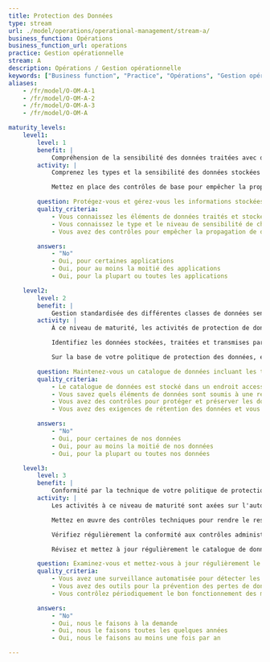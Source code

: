 ```yaml
---
title: Protection des Données
type: stream
url: ./model/operations/operational-management/stream-a/
business_function: Opérations
business_function_url: operations
practice: Gestion opérationnelle
stream: A
description: Opérations / Gestion opérationnelle
keywords: ["Business function", "Practice", "Opérations", "Gestion opérationnelle"]
aliases:
    - /fr/model/O-OM-A-1
    - /fr/model/O-OM-A-2
    - /fr/model/O-OM-A-3
    - /fr/model/O-OM-A

maturity_levels:
    level1:
        level: 1
        benefit: |
            Compréhension de la sensibilité des données traitées avec des mesures dérivées à impact rapide
        activity: |
            Comprenez les types et la sensibilité des données stockées et traitées par vos applications et garantissez la bonne compréhension du devenir des données traitées (par ex. sauvegardes, partage avec des partenaires externes). À ce niveau de maturité, les informations recueillies peuvent être saisies sous différentes formes et dans différents endroits ; aucun catalogue de données à l'échelle de l'organisation n'est supposé exister. Protégez et gérez toutes les données associées à une application donnée conformément aux exigences de protection applicables aux données stockées et traitées les plus sensibles.

            Mettez en place des contrôles de base pour empêcher la propagation de données sensibles non assainies depuis les environnements de production vers des environnements de plus bas niveau. En veillant à ce que les données de production non assainies ne soient jamais propagées vers des environnements de plus bas niveau (non-production), vous pouvez concentrer les politiques et les activités de protection des données sur la production.

        question: Protégez-vous et gérez-vous les informations stockées et traitées par chaque application selon les exigences de protection des données?
        quality_criteria:
            - Vous connaissez les éléments de données traités et stockés par chaque application
            - Vous connaissez le type et le niveau de sensibilité de chaque élément de données identifié
            - Vous avez des contrôles pour empêcher la propagation de données sensibles non assainies de l'environnement de production vers les environnements inférieurs

        answers:
            - "No"
            - Oui, pour certaines applications
            - Oui, pour au moins la moitié des applications
            - Oui, pour la plupart ou toutes les applications

    level2:
        level: 2
        benefit: |
            Gestion standardisée des différentes classes de données sensibles
        activity: |
            À ce niveau de maturité, les activités de protection de données se concentrent sur votre façon de gérer les données en votre possession. Établissez des contrôles techniques et administratifs pour protéger la confidentialité des données sensibles ainsi que l'intégrité et la disponibilité de toutes les données en votre possession, de leur création / réception initiale jusqu'à la destruction des sauvegardes à la fin de leur période de rétention.

            Identifiez les données stockées, traitées et transmises par des applications et enregistrez les informations concernant leur type, leur niveau de sensibilité (classification) et leur(s) lieu(x) de stockage dans votre catalogue de données. Identifiez clairement les enregistrements ou les éléments de données soumis à une réglementation spécifique. Établir une source de référence concernant les données avec lesquelles vous travaillez permet une sélection plus fine de contrôles pour leur protection. La collecte de ces informations améliore l'exactitude, la pertinence et l'efficacité de vos réponses aux requêtes liées aux données (par ex. de la part des auditeurs, des équipes de réponse à incident ou des clients) et facilite les activités de modélisation des menaces et de conformité.

            Sur la base de votre politique de protection des données, établissez des processus et des procédures pour la protection et la conservation des données tout au long de leur cycle de vie, que ce soit au repos, en cours de traitement, ou en transit. Portez une attention particulière à la manipulation et à la protection des données sensibles en dehors du système de traitement actif, incluant, mais sans s'y limiter, le stockage, la rétention et la destruction des sauvegardes, et l'étiquetage, le chiffrement et la protection physique des supports de stockage hors ligne. Vos processus et procédures couvrent la mise en œuvre de tous les contrôles adoptés pour se conformer à la réglementation, aux restrictions contractuelles ou autres sur les lieux de stockage, l'accès de la part du personnel et autres facteurs.

        question: Maintenez-vous un catalogue de données incluant les types, les niveaux de sensibilité et les emplacements de traitement et de stockage ?
        quality_criteria:
            - Le catalogue de données est stocké dans un endroit accessible
            - Vous savez quels éléments de données sont soumis à une réglementation spécifique
            - Vous avez des contrôles pour protéger et préserver les données tout au long de leur durée de vie
            - Vous avez des exigences de rétention des données et vous détruisez les sauvegardes en temps voulu à la fin de la période de rétention

        answers:
            - "No"
            - Oui, pour certaines de nos données
            - Oui, pour au moins la moitié de nos données
            - Oui, pour la plupart ou toutes nos données

    level3:
        level: 3
        benefit: |
            Conformité par la technique de votre politique de protection des données
        activity: |
            Les activités à ce niveau de maturité sont axées sur l'automatisation de la protection des données, ce qui réduit votre dépendance à l'égard des efforts humains pour l'évaluation et la gestion de la conformité aux politiques. L’accent est mis sur les mécanismes de retours d'expérience et les examens proactifs, afin d’identifier et d’agir sur les possibilités d’amélioration des processus.

            Mettez en œuvre des contrôles techniques pour rendre le respect de votre politique de protection des données obligatoire et rendez opérationnel un suivi automatique pour détecter les infractions potentielles ou avérées. Vous pouvez utiliser une palette d'outils disponibles concernant la prévention des pertes de données, le contrôle d'accès et le suivi, ou la détection de comportements anormaux.

            Vérifiez régulièrement la conformité aux contrôles administratifs en vigueur et surveillez de près les performances et le fonctionnement opérationnel des mécanismes automatisés, y compris les sauvegardes et les suppressions d'enregistrements. Surveiller les outils permet de détecter et de signaler rapidement les pannes de l'automatisation, ce qui permet de prendre des mesures correctives efficacement.

            Révisez et mettez à jour régulièrement le catalogue de données afin de maintenir son exacte réflexion de votre jeu de données. Des examens et des mises à jour régulières des processus et des procédures maintiennent leur alignement sur vos politiques et vos priorités.

        question: Examinez-vous et mettez-vous à jour régulièrement le catalogue de données et vos politiques et procédures en matière de protection des données?
        quality_criteria:
            - Vous avez une surveillance automatisée pour détecter les violations potentielles ou réelles de la politique de protection des données
            - Vous avez des outils pour la prévention des pertes de données, le contrôle d'accès et la journalisation, ou la détection de comportements anormaux
            - Vous contrôlez périodiquement le bon fonctionnement des mécanismes automatisés, y compris les sauvegardes et les suppressions d'enregistrements

        answers:
            - "No"
            - Oui, nous le faisons à la demande
            - Oui, nous le faisons toutes les quelques années
            - Oui, nous le faisons au moins une fois par an

---
```

